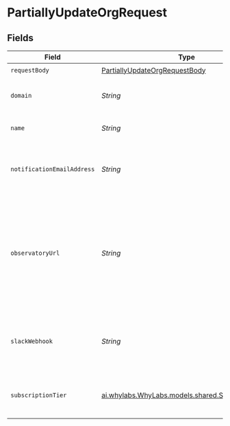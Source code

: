 # PartiallyUpdateOrgRequest


## Fields

| Field                                                                                                                                                        | Type                                                                                                                                                         | Required                                                                                                                                                     | Description                                                                                                                                                  | Example                                                                                                                                                      |
| ------------------------------------------------------------------------------------------------------------------------------------------------------------ | ------------------------------------------------------------------------------------------------------------------------------------------------------------ | ------------------------------------------------------------------------------------------------------------------------------------------------------------ | ------------------------------------------------------------------------------------------------------------------------------------------------------------ | ------------------------------------------------------------------------------------------------------------------------------------------------------------ |
| `requestBody`                                                                                                                                                | [PartiallyUpdateOrgRequestBody](../../models/operations/PartiallyUpdateOrgRequestBody.md)                                                                    | :heavy_check_mark:                                                                                                                                           | N/A                                                                                                                                                          |                                                                                                                                                              |
| `domain`                                                                                                                                                     | *String*                                                                                                                                                     | :heavy_minus_sign:                                                                                                                                           | Domain associated with this organization                                                                                                                     | acme.ai                                                                                                                                                      |
| `name`                                                                                                                                                       | *String*                                                                                                                                                     | :heavy_minus_sign:                                                                                                                                           | The name of the organization                                                                                                                                 | ACME, Inc                                                                                                                                                    |
| `notificationEmailAddress`                                                                                                                                   | *String*                                                                                                                                                     | :heavy_minus_sign:                                                                                                                                           | Email address that should be used for notifications for this organization                                                                                    | notifications@acme.ai                                                                                                                                        |
| `observatoryUrl`                                                                                                                                             | *String*                                                                                                                                                     | :heavy_minus_sign:                                                                                                                                           | Url that users of this organization will be redirected to in some cases (such as via Siren notifications). NOTE: should NOT be followed by a trailing slash! | https://hub.whylabsapp.com                                                                                                                                   |
| `slackWebhook`                                                                                                                                               | *String*                                                                                                                                                     | :heavy_minus_sign:                                                                                                                                           | Slack Webhook that should be used for notifications for this organization                                                                                    | https://hooks.slack.com/services/foo/bar                                                                                                                     |
| `subscriptionTier`                                                                                                                                           | [ai.whylabs.WhyLabs.models.shared.SubscriptionTier](../../models/shared/SubscriptionTier.md)                                                                 | :heavy_minus_sign:                                                                                                                                           | Organization's subscription tier. Should be PAID for real customers                                                                                          |                                                                                                                                                              |